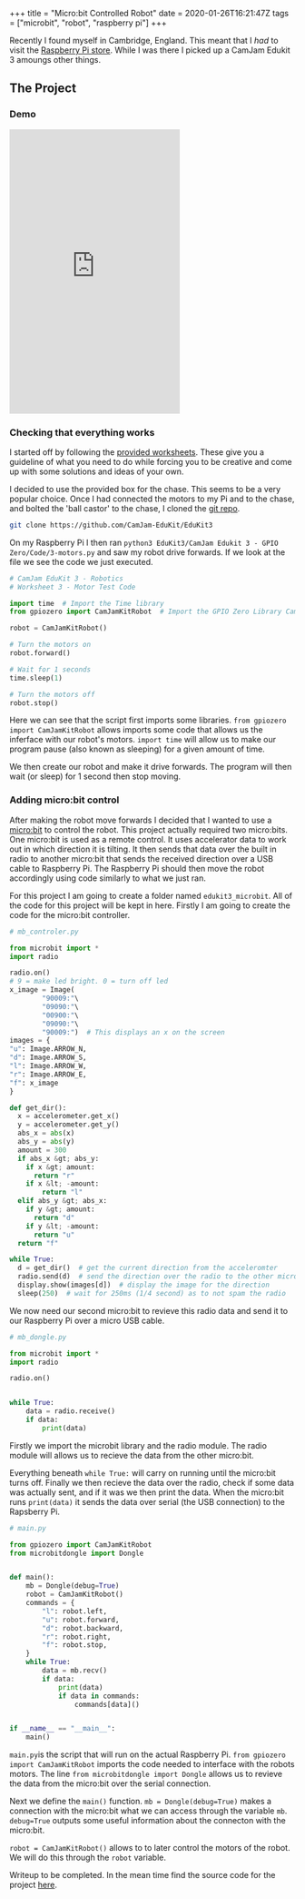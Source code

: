 +++
title = "Micro:bit Controlled Robot"
date = 2020-01-26T16:21:47Z
tags = ["microbit", "robot", "raspberry pi"]
+++

Recently I found myself in Cambridge, England.
This meant that I *had* to visit the [Raspberry Pi store](https://raspberrypi.org/raspberry-pi-store).
While I was there I picked up a CamJam Edukit 3 amoungs other things.

<!-- more -->

## The Project

### Demo

<iframe src="https://player.vimeo.com/video/387285083?h=02366c8b58" height="500px" frameborder="0" allow="autoplay; fullscreen; picture-in-picture" allowfullscreen></iframe>

### Checking that everything works

I started off by following the [provided worksheets](https://camjam.me/?page_id=1035).
These give you a guideline of what you need to do while forcing you to be creative and come up with some solutions and ideas of your own.

I decided to use the provided box for the chase.
This seems to be a very popular choice.
Once I had connected the motors to my Pi and to the chase, and bolted the 'ball castor' to the chase, I cloned the [git repo](https://github.com/CamJam-EduKit/EduKit3).

```bash
git clone https://github.com/CamJam-EduKit/EduKit3
```

On my Raspberry Pi I then ran `python3 EduKit3/CamJam Edukit 3 - GPIO Zero/Code/3-motors.py` and saw my robot drive forwards.
If we look at the file we see the code we just executed.

```python
# CamJam EduKit 3 - Robotics
# Worksheet 3 - Motor Test Code

import time  # Import the Time library
from gpiozero import CamJamKitRobot  # Import the GPIO Zero Library CamJam library

robot = CamJamKitRobot()

# Turn the motors on
robot.forward()

# Wait for 1 seconds
time.sleep(1)

# Turn the motors off
robot.stop()
```

Here we can see that the script first imports some libraries. `from gpiozero import CamJamKitRobot` allows imports some code that allows us the inferface with our robot's motors.
`import time` will allow us to make our program pause (also known as sleeping) for a given amount of time.

We then create our robot and make it drive forwards.
The program will then wait (or sleep) for 1 second then stop moving.

### Adding micro:bit control

After making the robot move forwards I decided that I wanted to use a [micro:bit](https://microbit.org/) to control the robot.
This project actually required two micro:bits.
One micro:bit is used as a remote control.
It uses accelerator data to work out in which direction it is tilting.
It then sends that data over the built in radio to another micro:bit that sends the received direction over a USB cable to Raspberry Pi.
The Raspberry Pi should then move the robot accordingly using code similarly to what we just ran.

For this project I am going to create a folder named `edukit3_microbit`. All of the code for this project will be kept in here.
Firstly I am going to create the code for the micro:bit controller.

```python
# mb_controler.py

from microbit import *
import radio

radio.on()
# 9 = make led bright. 0 = turn off led
x_image = Image(
        "90009:"\
        "09090:"\
        "00900:"\
        "09090:"\
        "90009:")  # This displays an x on the screen
images = {
"u": Image.ARROW_N,
"d": Image.ARROW_S,
"l": Image.ARROW_W,
"r": Image.ARROW_E,
"f": x_image
}

def get_dir():
  x = accelerometer.get_x()
  y = accelerometer.get_y()
  abs_x = abs(x)
  abs_y = abs(y)
  amount = 300
  if abs_x &gt; abs_y:
    if x &gt; amount:
      return "r"
    if x &lt; -amount:
        return "l"
  elif abs_y &gt; abs_x:
    if y &gt; amount:
      return "d"
    if y &lt; -amount:
      return "u"
  return "f"

while True:
  d = get_dir()  # get the current direction from the acceleromter
  radio.send(d)  # send the direction over the radio to the other micro:bit
  display.show(images[d])  # display the image for the direction
  sleep(250)  # wait for 250ms (1/4 second) as to not spam the radio
```

We now need our second micro:bit to revieve this radio data and send it to our Raspberry Pi over a micro USB cable.

```python
# mb_dongle.py

from microbit import *
import radio

radio.on()


while True:
    data = radio.receive()
    if data:
        print(data)
```

Firstly we import the microbit library and the radio module.
The radio module will allows us to recieve the data from the other micro:bit.

Everything beneath `while True:` will carry on running until the micro:bit turns off.
Finally we then recieve the data over the radio, check if some data was actually sent, and if it was we then print the data.
When the micro:bit runs `print(data)` it sends the data over serial (the USB connection) to the Rapsberry Pi.

```python
# main.py

from gpiozero import CamJamKitRobot
from microbitdongle import Dongle


def main():
    mb = Dongle(debug=True)
    robot = CamJamKitRobot()
    commands = {
        "l": robot.left,
        "u": robot.forward,
        "d": robot.backward,
        "r": robot.right,
        "f": robot.stop,
    }
    while True:
        data = mb.recv()
        if data:
            print(data)
            if data in commands:
                commands[data]()


if __name__ == "__main__":
    main()
```

`main.py`is the script that will run on the actual Raspberry Pi.
`from gpiozero import CamJamKitRobot` imports the code needed to interface with the robots motors.
The line `from microbitdongle import Dongle` allows us to revieve the data from the micro:bit over the serial connection.

Next we define the `main()` function.
`mb = Dongle(debug=True)` makes a connection with the micro:bit what we can access through the variable `mb`.
`debug=True` outputs some useful information about the connecton with the micro:bit.

`robot = CamJamKitRobot()` allows to to later control the motors of the robot.
We will do this through the `robot` variable.

Writeup to be completed. In the mean time find the source code for the project [here](https://gitlab.com/mokytis/edukit3_microbit/).
